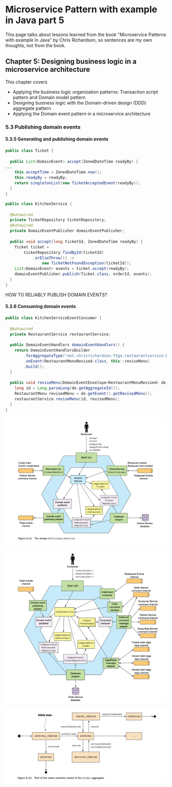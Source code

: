 # Microservice Pattern with example in Java part 5

This page talks about lessons learned from the book <span className="layered-style">"Microservice
Patterns with example in Java"</span> by Chris Richardson, so sentences are my own thoughts, not
from the book.
<!--   style="color: #FF6F61;" -->

## Chapter 5: Designing business logic in a microservice architecture

This chapter covers

- Applying the business logic organization patterns: Transaction
  script pattern and Domain model pattern
- Designing business logic with the Domain-driven design (DDD) aggregate pattern
- Applying the Domain event pattern in a microservice architecture

### 5.3 Publishing domain events

#### 5.3.5 Generating and publishing domain events

```java
public class Ticket {

  public List<DomainEvent> accept(ZonedDateTime readyBy) {
...
    this.acceptTime = ZonedDateTime.now();
    this.readyBy = readyBy;
    return singletonList(new TicketAcceptedEvent(readyBy));
  }
}
```

```java
public class KitchenService {

  @Autowired
  private TicketRepository ticketRepository;
  @Autowired
  private DomainEventPublisher domainEventPublisher;

  public void accept(long ticketId, ZonedDateTime readyBy) {
    Ticket ticket =
        ticketRepository.findById(ticketId)
            .orElseThrow(() ->
                new TicketNotFoundException(ticketId));
    List<DomainEvent> events = ticket.accept(readyBy);
    domainEventPublisher.publish(Ticket.class, orderId, events);
  }
}
```

HOW TO RELIABLY PUBLISH DOMAIN EVENTS?

#### 5.3.6 Consuming domain events

```java
public class KitchenServiceEventConsumer {

  @Autowired
  private RestaurantService restaurantService;

  public DomainEventHandlers domainEventHandlers() {
    return DomainEventHandlersBuilder
        .forAggregateType("net.chrisrichardson.ftgo.restaurantservice.Restaurant")
        .onEvent(RestaurantMenuRevised.class, this::reviseMenu)
        .build();
  }

  public void reviseMenu(DomainEventEnvelope<RestaurantMenuRevised> de) {
    long id = Long.parseLong(de.getAggregateId());
    RestaurantMenu revisedMenu = de.getEvent().getRevisedMenu();
    restaurantService.reviseMenu(id, revisedMenu);
  }
}
```

![img.png](../img/other/kitchen-service.png)

![img.png](../img/other/order-service.png)

![img.png](../img/other/order-state-machine.png)
























